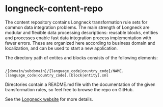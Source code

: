 longneck-content-repo
=====================

The content repository contains Longneck transformation rule sets for common data integration problems. 
The main strength of Longneck are modular and flexible data processing descriptions: reusable blocks, entities and processes enable fast data integration process implementation with fewer errors.
These are organized here according to business domain and localization, and can be used to start a new application.

The directory path of entites and blocks consists of the following elements:

<code>
/[domain/subdomain]/[language_code|country_code]/NAME.[language_code|country_code].[block|entity].xml
</code>

Directories contain a README.md file with the documentation of the given transformation rules, so feel free to browse the repo on GitHub.

See the [Longneck website](http://longneck.sztaki.hu/guides#content-repo) for more details.


